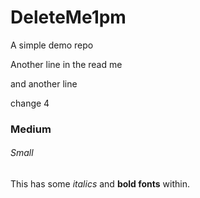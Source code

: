# DeleteMe1pm
A simple demo repo

Another line in the read me

and another line

change 4

### Medium

###### Small

This has some *italics* and **bold fonts** within.
